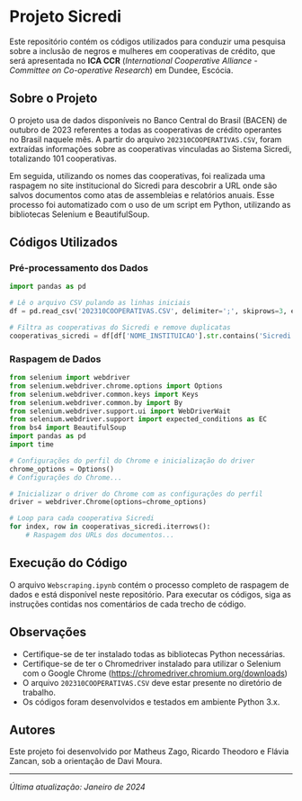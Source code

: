 # Projeto Sicredi

Este repositório contém os códigos utilizados para conduzir uma pesquisa sobre a inclusão de negros e mulheres em cooperativas de crédito, que será apresentada no **ICA CCR** (_International Cooperative Alliance - Committee on Co-operative Research_) em Dundee, Escócia.

## Sobre o Projeto

O projeto usa de dados disponíveis no Banco Central do Brasil (BACEN) de outubro de 2023 referentes a todas as cooperativas de crédito operantes no Brasil naquele mês. A partir do arquivo `202310COOPERATIVAS.CSV`, foram extraídas informações sobre as cooperativas vinculadas ao Sistema Sicredi, totalizando 101 cooperativas.

Em seguida, utilizando os nomes das cooperativas, foi realizada uma raspagem no site institucional do Sicredi para descobrir a URL onde são salvos documentos como atas de assembleias e relatórios anuais. Esse processo foi automatizado com o uso de um script em Python, utilizando as bibliotecas Selenium e BeautifulSoup.

## Códigos Utilizados

### Pré-processamento dos Dados

```python
import pandas as pd

# Lê o arquivo CSV pulando as linhas iniciais
df = pd.read_csv('202310COOPERATIVAS.CSV', delimiter=';', skiprows=3, encoding='ISO-8859-1')

# Filtra as cooperativas do Sicredi e remove duplicatas
cooperativas_sicredi = df[df['NOME_INSTITUICAO'].str.contains('Sicredi', case=False)].drop_duplicates(subset=['NOME_INSTITUICAO'])
```

### Raspagem de Dados

```python
from selenium import webdriver
from selenium.webdriver.chrome.options import Options
from selenium.webdriver.common.keys import Keys
from selenium.webdriver.common.by import By
from selenium.webdriver.support.ui import WebDriverWait
from selenium.webdriver.support import expected_conditions as EC
from bs4 import BeautifulSoup
import pandas as pd
import time

# Configurações do perfil do Chrome e inicialização do driver
chrome_options = Options()
# Configurações do Chrome...

# Inicializar o driver do Chrome com as configurações do perfil
driver = webdriver.Chrome(options=chrome_options)

# Loop para cada cooperativa Sicredi
for index, row in cooperativas_sicredi.iterrows():
    # Raspagem dos URLs dos documentos...
```

## Execução do Código

O arquivo `Webscraping.ipynb` contém o processo completo de raspagem de dados e está disponível neste repositório.
Para executar os códigos, siga as instruções contidas nos comentários de cada trecho de código.

## Observações

- Certifique-se de ter instalado todas as bibliotecas Python necessárias.
- Certifique-se de ter o Chromedriver instalado para utilizar o Selenium com o Google Chrome (https://chromedriver.chromium.org/downloads)
- O arquivo `202310COOPERATIVAS.CSV` deve estar presente no diretório de trabalho.
- Os códigos foram desenvolvidos e testados em ambiente Python 3.x.

## Autores

Este projeto foi desenvolvido por Matheus Zago, Ricardo Theodoro e Flávia Zancan, sob a orientação de Davi Moura.

---

_Última atualização: Janeiro de 2024_
